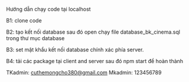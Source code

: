 Hướng dẫn chạy code tại localhost

B1: clone code

B2: tạo kết nối database sau đó open chạy file database_bk_cinema.sql trong thư mục database

B3: set mật khẩu kết nối database chính xác phía server.

B4: tải các package tại client and server sau đó npm start để hoàn thành

TKadmin: cuthemongcho380@gmail.com
Mkadmin: 123456789
